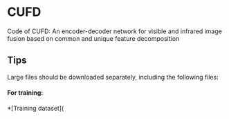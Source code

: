 # CUFD
Code of CUFD: An encoder-decoder network for visible and infrared image fusion based on common and unique feature decomposition

Tips
---------
Large files should be downloaded separately, including the following files:

#### For training:<br>
*[Training dataset](
